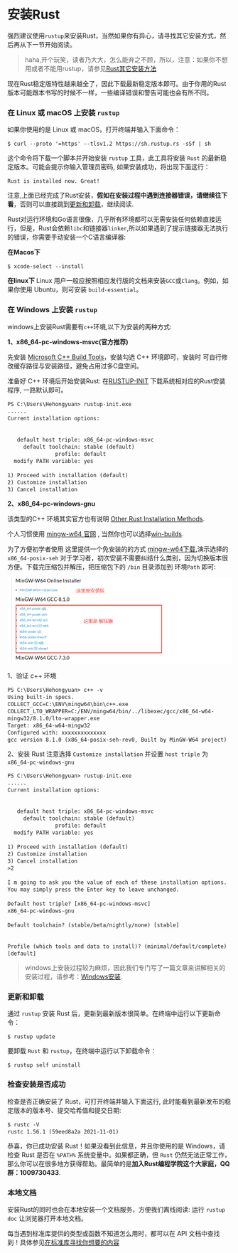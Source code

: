 # 安装Rust

强烈建议使用`rustup`来安装Rust，当然如果你有异心，请寻找其它安装方式，然后再从下一节开始阅读。

> haha,开个玩笑，读者乃大大，怎么能弃之不顾，所以，注意：如果你不想用或者不能用rustup，请参见[Rust其它安装方法](https://forge.rust-lang.org/infra/other-installation-methods.html#other-rust-installation-methods)

现在Rust稳定版特性越来越全了，因此下载最新稳定版本即可。由于你用的Rust版本可能跟本书写的时候不一样，一些编译错误和警告可能也会有所不同。


### 在 Linux 或 macOS 上安装 `rustup`

如果你使用的是 Linux 或 macOS，打开终端并输入下面命令：

```console
$ curl --proto '=https' --tlsv1.2 https://sh.rustup.rs -sSf | sh
```

这个命令将下载一个脚本并开始安装 `rustup` 工具，此工具将安装 `Rust` 的最新稳定版本。可能会提示你输入管理员密码, 如果安装成功，将出现下面这行：

```text
Rust is installed now. Great!
```

注意,上面已经完成了Rust安装，**假如在安装过程中遇到连接器错误，请继续往下看**，否则可以直接跳到[更新和卸载](#更新和卸载)，继续阅读.

Rust对运行环境和Go语言很像，几乎所有环境都可以无需安装任何依赖直接运行，但是，Rust会依赖`libc`和链接器`linker`,所以如果遇到了提示链接器无法执行的错误，你需要手动安装一个C语言编译器:

**在Macos下**
```console
$ xcode-select --install
```
**在linux下**
Linux 用户一般应按照相应发行版的文档来安装`GCC`或`Clang`。例如，如果你使用 Ubuntu，则可安装 `build-essential`。


### 在 Windows 上安装 `rustup`

windows上安装Rust需要有`c++`环境,以下为安装的两种方式:

**1、x86_64-pc-windows-msvc(官方推荐)**

先安装 [Microsoft C++ Build Tools](https://visualstudio.microsoft.com/zh-hans/visual-cpp-build-tools/)，安装勾选 C++ 环境即可，安装时 可自行修改缓存路径与安装路径，避免占用过多C盘空间。

准备好 C++ 环境后开始安装Rust: 在[RUSTUP-INIT](https://www.rust-lang.org/learn/get-started) 下载系统相对应的Rust安装程序, 一路默认即可。

``` shell
PS C:\Users\Hehongyuan> rustup-init.exe 
......
Current installation options:


   default host triple: x86_64-pc-windows-msvc
     default toolchain: stable (default)
               profile: default
  modify PATH variable: yes

1) Proceed with installation (default)
2) Customize installation
3) Cancel installation
```

**2、x86_64-pc-windows-gnu**

该类型的C++ 环境其实官方也有说明  [Other Rust Installation Methods](https://forge.rust-lang.org/infra/other-installation-methods.html#other-rust-installation-methods).

个人习惯使用 [mingw-w64 官网](https://www.mingw-w64.org/) , 当然你也可以选择[win-builds](http://win-builds.org/).

为了方便初学者使用 这里提供一个免安装的的方式 [mingw-w64下载](https://sourceforge.net/projects/mingw-w64/files/),演示选择的 `x86_64-posix-seh` 对于学习者，初次安装不需要纠结什么类别，因为切换版本很方便。下载完压缩包并解压，把压缩包下的 `/bin` 目录添加到 环境`Path` 即可:

<img alt="" src="/img/mingw-w64-download.png" class="center"  />

1、验证 c++ 环境
``` shell
PS C:\Users\Hehongyuan> c++ -v
Using built-in specs.
COLLECT_GCC=C:\ENV\mingw64\bin\c++.exe
COLLECT_LTO_WRAPPER=C:/ENV/mingw64/bin/../libexec/gcc/x86_64-w64-mingw32/8.1.0/lto-wrapper.exe
Target: x86_64-w64-mingw32
Configured with: xxxxxxxxxxxxxx
gcc version 8.1.0 (x86_64-posix-seh-rev0, Built by MinGW-W64 project)

```

2、安装 Rust 注意选择 `Customize installation` 并设置 `host triple` 为 `x86_64-pc-windows-gnu`

``` shell
PS C:\Users\Hehongyuan> rustup-init.exe 
......
Current installation options:


   default host triple: x86_64-pc-windows-msvc
     default toolchain: stable (default)
               profile: default
  modify PATH variable: yes

1) Proceed with installation (default)
2) Customize installation
3) Cancel installation
>2

I m going to ask you the value of each of these installation options.
You may simply press the Enter key to leave unchanged.

Default host triple? [x86_64-pc-windows-msvc]
x86_64-pc-windows-gnu

Default toolchain? (stable/beta/nightly/none) [stable]


Profile (which tools and data to install)? (minimal/default/complete) [default]

```

> windows上安装过程较为麻烦，因此我们专门写了一篇文章来讲解相关的安装过程，请参考：[Windows安装](https://blog.csdn.net/erlib/article/details/121684998?spm=1001.2014.3001.5501).


### 更新和卸载

通过 `rustup` 安装 Rust 后，更新到最新版本很简单。在终端中运行以下更新命令：

```console
$ rustup update
```

要卸载 `Rust` 和 `rustup`，在终端中运行以下卸载命令：

```console
$ rustup self uninstall
```

### 检查安装是否成功

检查是否正确安装了 Rust，可打开终端并输入下面这行, 此时能看到最新发布的稳定版本的版本号、提交哈希值和提交日期:

```console
$ rustc -V
rustc 1.56.1 (59eed8a2a 2021-11-01)
```

恭喜，你已成功安装 Rust！如果没看到此信息，并且你使用的是 Windows，请检查 Rust 是否在 `%PATH%` 系统变量中。如果都正确，但 `Rust` 仍然无法正常工作，那么你可以在很多地方获得帮助。最简单的是**加入Rust编程学院这个大家庭，QQ群：1009730433**.

### 本地文档

安装Rust的同时也会在本地安装一个文档服务，方便我们离线阅读: 运行 `rustup doc` 让浏览器打开本地文档。

每当遇到标准库提供的类型或函数不知道怎么用时，都可以在 API 文档中查找到！具体参见[在标准库寻找你想要的内容](../std/search.md)